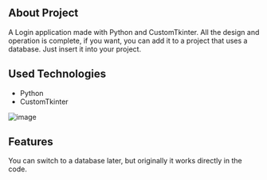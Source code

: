 ## About Project

A Login application made with Python and CustomTkinter. All the design and operation is complete, if you want, you can add it to a project that uses a database. Just insert it into your project.

## Used Technologies

- Python
- CustomTkinter

![image](https://github.com/user-attachments/assets/894bff72-13db-40e7-b3c1-8305ba7488ab)

## Features

You can switch to a database later, but originally it works directly in the code.

